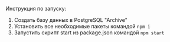 Инструкция по запуску:
1. Создать базу данных в PostgreSQL "Archive"
1. Установить все необходимые пакеты командой ```npm i ```
3. Запустить скрипт start из package.json командой ```npm start ```